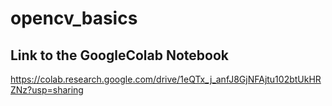 # opencv_basics

## Link to the GoogleColab Notebook
https://colab.research.google.com/drive/1eQTx_j_anfJ8GjNFAjtu102btUkHRZNz?usp=sharing
